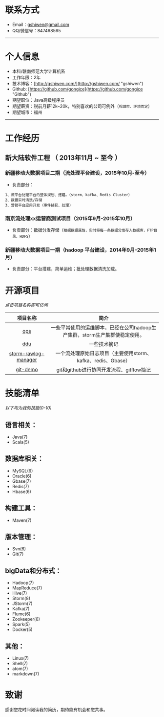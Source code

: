 # 联系方式
- Email：gshiwen@gmail.com
- QQ/微信号：847468565

---
# 个人信息
 - 本科/赣南师范大学计算机系
 - 工作年限：2年
 - 技术博客：[http://gshiwen.com/](http://gshiwen.com/ "gshiwen")
 - Github: [https://github.com/gongice](https://github.com/gongice "Github")
 - 期望职位：Java高级程序员
 - 期望薪资：税前月薪12k~20k，特别喜欢的公司可例外（```视城市、环境而定```）
 - 期望城市：福州

---
# 工作经历
## 新大陆软件工程 （ 2013年11月 ~ 至今 ）
### 新疆移动大数据项目二期（流处理平台建设，2015年10月-至今）
 - 负责部分：
```text
1、流平台处理平台的整体规划、搭建。（storm、kafka、Redis Cluster）
2、数据实时清洗/存储
3、营销平台应用开发（事件捕获、处理)
```

### 南京流处理xx运营商测试项目（2015年9月-2015年10月）
 - 负责部分：数据分发存储（```根据数据属性，实时将每一条数据分发存入数据库，FTP目录、HDFS```）

### 新疆移动大数据项目一期（hadoop 平台建设，2014年9月-2015年1月）

 - 负责部分：平台搭建，简单运维；批处理数据清洗加载。

# 开源项目
*点击项目名称即可访问*

| 项目名称       | 简介           |
| :-------------: |:-------------:|
| [ops](https://github.com/gongice/ops)      | 一些平常使用的运维脚本，已经在公司hadoop生产集群，storm生产集群使稳定使用。 |
| [ddu](https://github.com/gongice/ddu)     | 一些技术摘记     |
| [storm-rawlog-manager](https://github.com/goGbasengice/storm-rawlog-manager) | 一个流处理原始日志项目（主要使用storm、kafka、redis、Gbase）      |
| [git-demo](https://github.com/gongice/git-demo) | git和github进行协同开发流程、gitflow摘记      |

# 技能清单
*以下均为我的技能(0-10)*
## 语言相关：
 - Java(7)
 - Scala(5)

## 数据库相关：
 - MySQL(6)
 - Oracle(6)
 - Gbase(7)
 - Redis(7)
 - Hbase(6)

## 构建工具：
- Maven(7)

## 版本管理：
 - Svn(6)
 - Git(7)

## bigData和分布式：
 - Hadoop(7)
 - MapReduce(7)
 - Hive(7)
 - Storm(8)
 - JStorm(7)
 - Kafka(7)
 - Flume(6)
 - Zookeeper(6)
 - Spark(5)
 - Docker(5)

## 其他：
 - Linux(7)
 - Shell(7)
 - atom(7)
 - markdown(7)

# 致谢
感谢您花时间阅读我的简历，期待能有机会和您共事。
